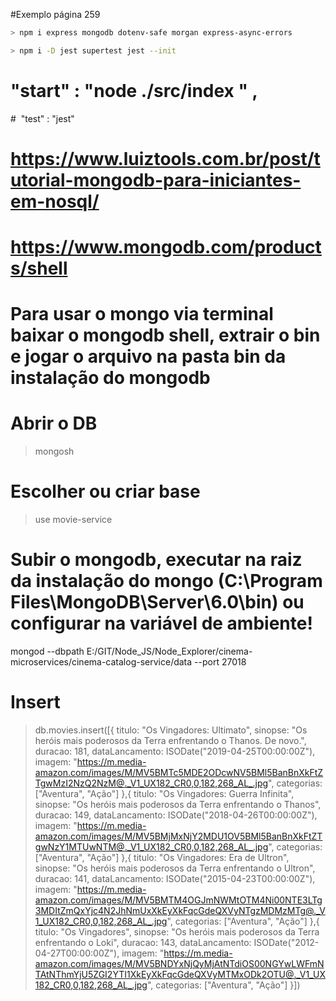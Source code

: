 

#Exemplo página 259
```bash
> npm i express mongodb dotenv-safe morgan express-async-errors 

> npm i -D jest supertest jest --init
```
# "start" : "node ./src/index " , 
#  "test" : "jest"

# https://www.luiztools.com.br/post/tutorial-mongodb-para-iniciantes-em-nosql/
# https://www.mongodb.com/products/shell


# Para usar o mongo via terminal baixar o mongodb shell, extrair o bin e jogar o arquivo na pasta bin da instalação do mongodb

# Abrir o DB
> mongosh

# Escolher ou criar base
> use movie-service

# Subir o mongodb, executar na raiz da instalação do mongo (C:\Program Files\MongoDB\Server\6.0\bin) ou configurar na variável de ambiente!
mongod --dbpath E:/GIT/Node_JS/Node_Explorer/cinema-microservices/cinema-catalog-service/data --port 27018

# Insert
> db.movies.insert([{ titulo: "Os Vingadores: Ultimato", sinopse: "Os heróis mais poderosos da Terra enfrentando o Thanos. De novo.", duracao: 181, dataLancamento: ISODate("2019-04-25T00:00:00Z"), imagem: "https://m.media-amazon.com/images/M/MV5BMTc5MDE2ODcwNV5BMl5BanBnXkFtZTgwMzI2NzQ2NzM@._V1_UX182_CR0,0,182,268_AL_.jpg", categorias: ["Aventura", "Ação"] },{ titulo: "Os Vingadores: Guerra Infinita", sinopse: "Os heróis mais poderosos da Terra enfrentando o Thanos",
duracao: 149, dataLancamento: ISODate("2018-04-26T00:00:00Z"), imagem: "https://m.media-amazon.com/images/M/MV5BMjMxNjY2MDU1OV5BMl5BanBnXkFtZTgwNzY1MTUwNTM@._V1_UX182_CR0,0,182,268_AL_.jpg", categorias: ["Aventura", "Ação"] },{ titulo: "Os Vingadores: Era de Ultron", sinopse: "Os heróis mais poderosos da Terra enfrentando o Ultron", duracao: 141, dataLancamento: ISODate("2015-04-23T00:00:00Z"), imagem: "https://m.media-amazon.com/images/M/MV5BMTM4OGJmNWMtOTM4Ni00NTE3LTg3MDItZmQxYjc4N2JhNmUxXkEyXkFqcGdeQXVyNTgzMDMzMTg@._V1_UX182_CR0,0,182,268_AL_.jpg", categorias: ["Aventura", "Ação"] },{ titulo: "Os Vingadores", sinopse: "Os heróis mais poderosos da Terra enfrentando o Loki", duracao: 143, dataLancamento: ISODate("2012-04-27T00:00:00Z"), imagem: "https://m.media-amazon.com/images/M/MV5BNDYxNjQyMjAtNTdiOS00NGYwLWFmNTAtNThmYjU5ZGI2YTI1XkEyXkFqcGdeQXVyMTMxODk2OTU@._V1_UX182_CR0,0,182,268_AL_.jpg", categorias: ["Aventura", "Ação"] }])

